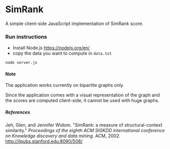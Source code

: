 # SimRank

A simple client-side JavaScript implementation of SimRank score.


### Run instructions
- Install Node.js https://nodejs.org/en/
- copy the data you want to compute in `data.txt`
```
node server.js
```

#### Note
The application works currently on bipartite graphs only.

Since the application comes with a visual representation of the graph and the scores are computed client-side, it cannot be used with huge graphs.


##### References
Jeh, Glen, and Jennifer Widom. "SimRank: a measure of structural-context similarity." _Proceedings of the eighth ACM SIGKDD international conference on Knowledge discovery and data mining_. ACM, 2002.
http://ilpubs.stanford.edu:8090/508/
